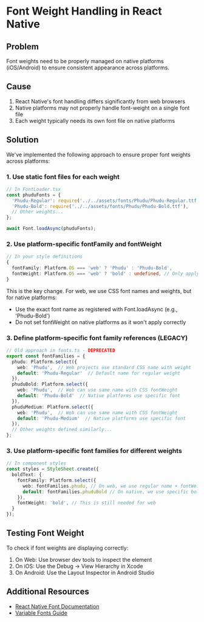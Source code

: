 # Font Weight Handling in React Native

## Problem
Font weights need to be properly managed on native platforms (iOS/Android) to ensure consistent appearance across platforms.

## Cause
1. React Native's font handling differs significantly from web browsers
2. Native platforms may not properly handle font-weight on a single font file
3. Each weight typically needs its own font file on native platforms

## Solution

We've implemented the following approach to ensure proper font weights across platforms:

### 1. Use static font files for each weight

```typescript
// In FontLoader.tsx
const phuduFonts = {
  'Phudu-Regular': require('../../assets/fonts/Phudu/Phudu-Regular.ttf'),
  'Phudu-Bold': require('../../assets/fonts/Phudu/Phudu-Bold.ttf'),
  // Other weights...
};

await Font.loadAsync(phuduFonts);
```

### 2. Use platform-specific fontFamily and fontWeight

```typescript
// In your style definitions
{
  fontFamily: Platform.OS === 'web' ? 'Phudu' : 'Phudu-Bold',
  fontWeight: Platform.OS === 'web' ? 'bold' : undefined, // Only apply fontWeight on web
}
```

This is the key change. For web, we use CSS font names and weights, but for native platforms:
- Use the exact font name as registered with Font.loadAsync (e.g., 'Phudu-Bold')
- Do not set fontWeight on native platforms as it won't apply correctly

### 3. Define platform-specific font family references (LEGACY)

```typescript
// Old approach in fonts.ts - DEPRECATED
export const fontFamilies = {
  phudu: Platform.select({
    web: 'Phudu',  // Web projects use standard CSS name with weight
    default: 'Phudu-Regular'  // Default name for regular weight
  }),
  phuduBold: Platform.select({
    web: 'Phudu',  // Web can use same name with CSS fontWeight
    default: 'Phudu-Bold'  // Native platforms use specific font
  }),
  phuduMedium: Platform.select({
    web: 'Phudu',  // Web can use same name with CSS fontWeight
    default: 'Phudu-Medium'  // Native platforms use specific font
  }),
  // Other weights defined similarly...
};
```

### 3. Use platform-specific font families for different weights

```typescript
// In component styles
const styles = StyleSheet.create({
  boldText: {
    fontFamily: Platform.select({
      web: fontFamilies.phudu, // On web, we use regular name + fontWeight
      default: fontFamilies.phuduBold // On native, we use specific bold font name
    }),
    fontWeight: 'bold', // This is still needed for web
  }
});
```

## Testing Font Weight

To check if font weights are displaying correctly:

1. On Web: Use browser dev tools to inspect the element
2. On iOS: Use the Debug -> View Hierarchy in Xcode
3. On Android: Use the Layout Inspector in Android Studio

## Additional Resources

- [React Native Font Documentation](https://reactnative.dev/docs/text-style-props#fontweight)
- [Variable Fonts Guide](https://developer.mozilla.org/en-US/docs/Web/CSS/CSS_fonts/Variable_fonts_guide)
